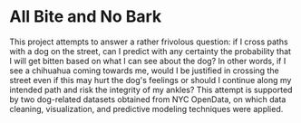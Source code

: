 # All Bite and No Bark
This project attempts to answer a rather frivolous question: if I cross paths with a dog on the street, can I predict with any certainty the probability that I will get bitten based on what I can see about the dog? In other words, if I see a chihuahua coming towards me, would I be justified in crossing the street even if this may hurt the dog's feelings or should I continue along my intended path and risk the integrity of my ankles? This attempt is supported by two dog-related datasets obtained from NYC OpenData, on which data cleaning, visualization, and predictive modeling techniques were applied.